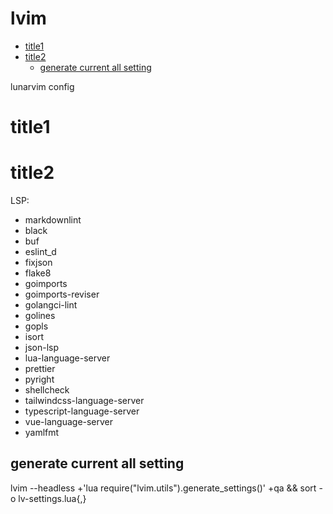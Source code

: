 # lvim
<!-- vim-markdown-toc Marked -->

* [title1](#title1)
* [title2](#title2)
    * [generate current all setting](#generate-current-all-setting)

<!-- vim-markdown-toc -->
  lunarvim config

# title1

# title2

LSP:
* markdownlint
* black
* buf
* eslint_d
* fixjson
* flake8
* goimports
* goimports-reviser
* golangci-lint
* golines
* gopls
* isort
* json-lsp
* lua-language-server
* prettier
* pyright
* shellcheck
* tailwindcss-language-server
* typescript-language-server
* vue-language-server
* yamlfmt


## generate current all setting
lvim --headless +'lua require("lvim.utils").generate_settings()' +qa && sort -o lv-settings.lua{,}
